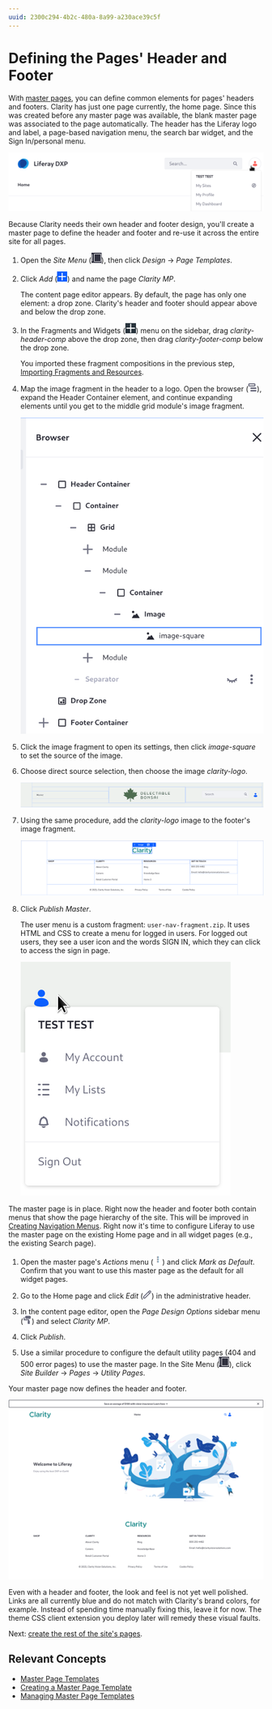 ```yaml
---
uuid: 2300c294-4b2c-480a-8a99-a230ace39c5f
---
```

# Defining the Pages' Header and Footer

With [master pages](https://learn.liferay.com/en/w/dxp/site-building/creating-pages/defining-headers-and-footers/master-page-templates), you can define common elements for pages' headers and footers. Clarity has just one page currently, the home page. Since this was created before any master page was available, the blank master page was associated to the page automatically. The header has the Liferay logo and label, a page-based navigation menu, the search bar widget, and the Sign In/personal menu.

![The default header and footer are useful, but replaceable.](./defining-the-pages-header-and-footer/images/01.png)

Because Clarity needs their own header and footer design, you'll create a master page to define the header and footer and re-use it across the entire site for all pages. 

1. Open the *Site Menu* (![Product Menu](../../images/icon-product-menu.png)), then click *Design* &rarr; *Page Templates*.

1. Click *Add* (![Add](./../../images/icon-add.png)) and name the page _Clarity MP_.

   The content page editor appears. By default, the page has only one element: a drop zone. Clarity's header and footer should appear above and below the drop zone. 

1. In the Fragments and Widgets (![Fragments and Widgets](./../../images/icon-add-widget.png)) menu on the sidebar, drag _clarity-header-comp_ above the drop zone, then drag _clarity-footer-comp_ below the drop zone.

   You imported these fragment compositions in the previous step, [Importing Fragments and Resources](./importing-fragments-and-resources.md).

1. Map the image fragment in the header to a logo. Open the browser (![Browser](../../images/icon-hierarchy.png)), expand the Header Container element, and continue expanding elements until you get to the middle grid module's image fragment.

   ![Click the image fragment's inner element to set the source of the image.](./defining-the-pages-header-and-footer/images/04.png)

1. Click the image fragment to open its settings, then click _image-square_ to set the source of the image.

1. Choose direct source selection, then choose the image _clarity-logo_.

   ![Set the image to use in the header.](./defining-the-pages-header-and-footer/images/05.png)

1. Using the same procedure, add the _clarity-logo_ image to the footer's image fragment.

   ![Set the image to use in the footer.](./defining-the-pages-header-and-footer/images/06.png)

1. Click _Publish Master_.

   The user menu is a custom fragment: `user-nav-fragment.zip`. It uses HTML and CSS to create a menu for logged in users. For logged out users, they see a user icon and the words SIGN IN, which they can click to access the sign in page.

   ![Logged in users see a menu with links to important pages.](./defining-the-pages-header-and-footer/images/03.png)

<!-- replace 06 and 07 images, they show the footer with the nave menus that aren't yet created. -->
The master page is in place. Right now the header and footer both contain menus that show the page hierarchy of the site. This will be improved in [Creating Navigation Menus](./creating-navigation-menus.md). Right now it's time to configure Liferay to use the master page on the existing Home page and in all widget pages (e.g., the existing Search page).

1. Open the master page's *Actions* menu (![Actions](../../images/icon-actions.png)) and click _Mark as Default_. Confirm that you want to use this master page as the default for all widget pages.

1. Go to the Home page and click *Edit* (![Edit](../../images/icon-edit.png)) in the administrative header.

1. In the content page editor, open the *Page Design Options* sidebar menu (![Page Design Options](../../images/icon-format.png)) and select _Clarity MP_.

1. Click _Publish_.

1. Use a similar procedure to configure the default utility pages (404 and 500 error pages) to use the master page. In the Site Menu (![Product Menu](../../images/icon-product-menu.png)), click _Site Builder_ &rarr; _Pages_ &rarr; _Utility Pages_. 

Your master page now defines the header and footer.

![The header and footer is in place.](./defining-the-pages-header-and-footer/images/07.png)

Even with a header and footer, the look and feel is not yet well polished. Links are all currently blue and do not match with Clarity's brand colors, for example. Instead of spending time manually fixing this, leave it for now. The theme CSS client extension you deploy later will remedy these visual faults. 

Next: [create the rest of the site's pages](./completing-the-site-structure.md).

## Relevant Concepts

* [Master Page Templates](https://learn.liferay.com/en/w/dxp/site-building/creating-pages/defining-headers-and-footers/master-page-templates)
* [Creating a Master Page Template](https://learn.liferay.com/en/w/dxp/site-building/creating-pages/defining-headers-and-footers/creating-a-master-page-template)
* [Managing Master Page Templates](https://learn.liferay.com/en/w/dxp/site-building/creating-pages/defining-headers-and-footers/managing-master-page-templates)
